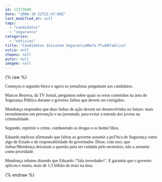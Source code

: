```yaml
---
id: 12373688
date: "2006-10-22T21:47:00Z"
last_modified_at: null
tags:
  - "candidatos"
  - "seguranca"
categories:
  - "noticias"
title: "Candidatos discutem Seguran\u00e7a P\u00fablica"
sutia: null
chapeu: null
autor: null
imagem: null
---
```

{% raw %}
<p><P><FONT face=Verdana>Começou o segundo bloco e agora os jornalistas perguntam aos candidatos.</FONT></P></p>
<p><P><FONT face=Verdana>Marcos Bezerra, da TV Jornal, perguntou sobre quais os erros cometidos na área de Segurança Pública durante o governo Jarbas que devem ser corrigidos.</FONT></P></p>
<p><P><FONT face=Verdana>Mendonça respondeu que duas linhas de ação devem ser desenvolvidas no futuro: mais investimentos em prevenção e na juventude, para evitar a entrada dos jovens na criminalidade.</FONT></P></p>
<p><P><FONT face=Verdana>Segundo, reprimir o crime, combatendo as drogas e os homic?dios.</FONT></P></p>
<p><P><FONT face=Verdana>Eduardo replicou afirmando que faltou ao governo assumir a pol?tica de Segurança como algo de Estado e de responsabilidade do governador. Disse, com isso, que Jarbas/Mendonça deixaram a questão para ser cuidada pelo secretário, não a assumiu como prioridade.</FONT></P></p>
<p><P><FONT face=Verdana>Mendonça rebateu dizendo que Eduardo \"fala inverdades\". E garantiu que o governo aplicou e muito, mais de 1,5 bilhão de reais na área.</FONT></P> </p>
{% endraw %}